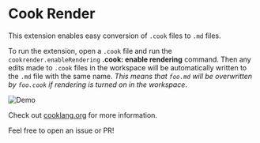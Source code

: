 # Cook Render
This extension enables easy conversion of `.cook` files to `.md` files. 

To run the extension, open a `.cook` file and run the `cookrender.enableRendering` **.cook: enable rendering** command. Then any edits made to `.cook` files in the workspace will be automatically written to the `.md` file with the same name. *This means that `foo.md` will be overwritten by `foo.cook` if rendering is turned on in the workspace*.

![Demo](demo.gif)

Check out [cooklang.org](https://cooklang.org) for more information.

Feel free to open an issue or PR!
